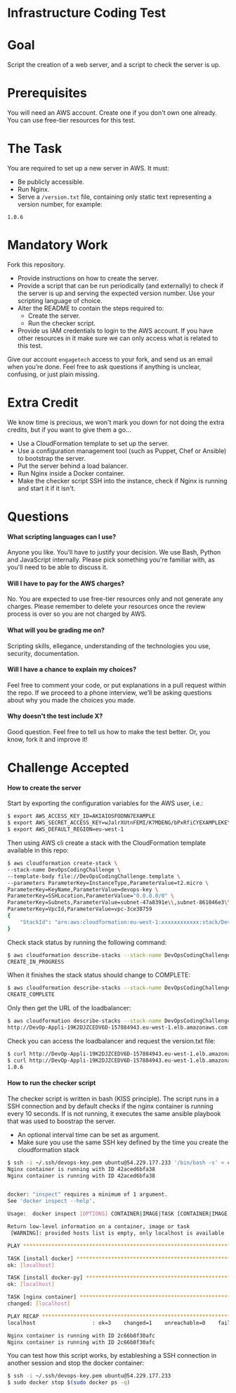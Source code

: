Infrastructure Coding Test
==========================

# Goal

Script the creation of a web server, and a script to check the server is up.

# Prerequisites

You will need an AWS account. Create one if you don't own one already. You can use free-tier resources for this test.

# The Task

You are required to set up a new server in AWS. It must:

* Be publicly accessible.
* Run Nginx.
* Serve a `/version.txt` file, containing only static text representing a version number, for example:

```
1.0.6
```

# Mandatory Work

Fork this repository.

* Provide instructions on how to create the server.
* Provide a script that can be run periodically (and externally) to check if the server is up and serving the expected version number. Use your scripting language of choice.
* Alter the README to contain the steps required to:
  * Create the server.
  * Run the checker script.
* Provide us IAM credentials to login to the AWS account. If you have other resources in it make sure we can only access what is related to this test.

Give our account `engagetech` access to your fork, and send us an email when you’re done. Feel free to ask questions if anything is unclear, confusing, or just plain missing.

# Extra Credit

We know time is precious, we won't mark you down for not doing the extra credits, but if you want to give them a go...

* Use a CloudFormation template to set up the server.
* Use a configuration management tool (such as Puppet, Chef or Ansible) to bootstrap the server.
* Put the server behind a load balancer.
* Run Nginx inside a Docker container.
* Make the checker script SSH into the instance, check if Nginx is running and start it if it isn't.

# Questions

#### What scripting languages can I use?

Anyone you like. You’ll have to justify your decision. We use Bash, Python and JavaScript internally. Please pick something you're familiar with, as you'll need to be able to discuss it.

#### Will I have to pay for the AWS charges?

No. You are expected to use free-tier resources only and not generate any charges. Please remember to delete your resources once the review process is over so you are not charged by AWS.

#### What will you be grading me on?

Scripting skills, ellegance, understanding of the technologies you use, security, documentation.

#### Will I have a chance to explain my choices?

Feel free to comment your code, or put explanations in a pull request within the repo.
If we proceed to a phone interview, we’ll be asking questions about why you made the choices you made.

#### Why doesn't the test include X?

Good question. Feel free to tell us how to make the test better. Or, you know, fork it and improve it!

# Challenge Accepted

#### How to create the server

Start by exporting the configuration variables for the AWS user, i.e.:

```bash
$ export AWS_ACCESS_KEY_ID=AKIAIOSFODNN7EXAMPLE
$ export AWS_SECRET_ACCESS_KEY=wJalrXUtnFEMI/K7MDENG/bPxRfiCYEXAMPLEKEY
$ export AWS_DEFAULT_REGION=eu-west-1
```

Then using AWS cli create a stack with the CloudFormation template available in this repo:

```bash
$ aws cloudformation create-stack \
--stack-name DevOpsCodingChallenge \
--template-body file://DevOpsCodingChallenge.template \
--parameters ParameterKey=InstanceType,ParameterValue=t2.micro \
ParameterKey=KeyName,ParameterValue=devops-key \
ParameterKey=SSHLocation,ParameterValue="0.0.0.0/0" \
ParameterKey=Subnets,ParameterValue=subnet-47a8391e\\,subnet-861046e3\\,subnet-d1c2bda6 \
ParameterKey=VpcId,ParameterValue=vpc-3ce38759 
{
    "StackId": "arn:aws:cloudformation:eu-west-1:xxxxxxxxxxxx:stack/DevOpsCodingChallenge/bc0a5070-536e-11e7-9393-500c4266c6d2"
}
```

Check stack status by running the following command:

```bash
$ aws cloudformation describe-stacks --stack-name DevOpsCodingChallenge --query "Stacks[*].StackStatus" --output text
CREATE_IN_PROGRESS
```

When it finishes the stack status should change to COMPLETE:

```bash
$ aws cloudformation describe-stacks --stack-name DevOpsCodingChallenge --query "Stacks[*].StackStatus" --output text
CREATE_COMPLETE
```

Only then get the URL of the loadbalancer:

```bash
$ aws cloudformation describe-stacks --stack-name DevOpsCodingChallenge --query "Stacks[*].Outputs[3].OutputValue" --output text
http://DevOp-Appli-19K2DJZCEDV6D-157884943.eu-west-1.elb.amazonaws.com
```

Check you can access the loadbalancer and request the version.txt file:

```bash
$ curl http://DevOp-Appli-19K2DJZCEDV6D-157884943.eu-west-1.elb.amazonaws.com
$ curl http://DevOp-Appli-19K2DJZCEDV6D-157884943.eu-west-1.elb.amazonaws.com/version.txt
1.0.6
```

#### How to run the checker script

The checker script is written in bash (KISS principle). The script runs in a SSH connection and by default checks if the nginx container is running every 10 seconds. 
If is not running, it executes the same ansible playbook that was used to boostrap the server. 

* An optional interval time can be set as argument.
* Make sure you use the same SSH key defined by the time you create the cloudformation stack

```bash
$ ssh -i ~/.ssh/devops-key.pem ubuntu@54.229.177.233 '/bin/bash -s' < check-nginx.sh 10
Nginx container is running with ID 42aced6bfa38
Nginx container is running with ID 42aced6bfa38


docker: "inspect" requires a minimum of 1 argument.
See 'docker inspect --help'.

Usage:	docker inspect [OPTIONS] CONTAINER|IMAGE|TASK [CONTAINER|IMAGE|TASK...]

Return low-level information on a container, image or task
 [WARNING]: provided hosts list is empty, only localhost is available

PLAY ***************************************************************************

TASK [install docker] **********************************************************
ok: [localhost]

TASK [install docker-py] *******************************************************
ok: [localhost]

TASK [nginx container] *********************************************************
changed: [localhost]

PLAY RECAP *********************************************************************
localhost                  : ok=3    changed=1    unreachable=0    failed=0

Nginx container is running with ID 2c66b8f30afc
Nginx container is running with ID 2c66b8f30afc
```

You can test how this script works, by estableshing a SSH connection in another session and stop the docker container:

```bash
$ ssh -i ~/.ssh/devops-key.pem ubuntu@54.229.177.233
$ sudo docker stop $(sudo docker ps -q)
```
